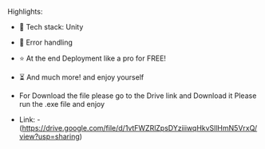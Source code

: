 Highlights:
- 🌟 Tech stack: Unity
- 🐞 Error handling
- ⭐ At the end Deployment like a pro for FREE!
- ⏳ And much more! and enjoy yourself


- For Download the file please go to the Drive link and Download it Please run the .exe file and enjoy
- Link: - (https://drive.google.com/file/d/1vtFWZRlZpsDYziiiwqHkvSllHmN5VrxQ/view?usp=sharing)

